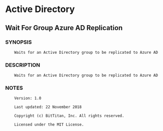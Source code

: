 # Active Directory
## Wait For Group Azure AD Replication
### SYNOPSIS
```
    Waits for an Active Directory group to be replicated to Azure AD
```
### DESCRIPTION
```
    Waits for an Active Directory group to be replicated to Azure AD
```
### NOTES
```
    Version: 1.0
    Last updated: 22 November 2018
    Copyright (c) BitTitan, Inc. All rights reserved.
    Licensed under the MIT License.
```

